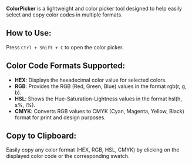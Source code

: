 **ColorPicker** is a lightweight and color picker tool designed to help easily select and copy color codes in multiple formats.

## How to Use:
Press `Ctrl + Shift + C` to open the color picker.

## Color Code Formats Supported:
- **HEX**: Displays the hexadecimal color value for selected colors.
- **RGB**: Provides the RGB (Red, Green, Blue) values in the format rgb(r, g, b).
- **HSL**: Shows the Hue-Saturation-Lightness values in the format hsl(h, s%, l%).
- **CMYK**: Converts RGB values to CMYK (Cyan, Magenta, Yellow, Black) format for print and design purposes.

## Copy to Clipboard:
Easily copy any color format (HEX, RGB, HSL, CMYK) by clicking on the displayed color code or the corresponding swatch.

